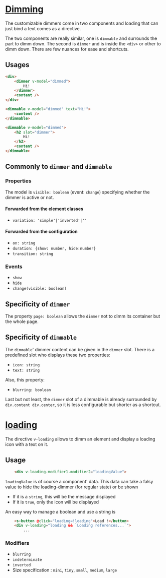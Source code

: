 # [Dimming](https://semantic-ui.com/modules/dimmer.html)

The customizable dimmers come in two components and loading that can just bind a text comes as a directive.

The two components are really similar, one is `dimmable` and surrounds the part to dimm down. The second is `dimmer` and is inside the `<div>` or other to dimm down. There are few nuances for ease and shortcuts.
## Usages
```html
<div>
	<dimmer v-model="dimmed">
		Hi!
	</dimmer>
	<content />
</div>
```

```html
<dimmable v-model="dimmed" text="Hi!">
	<content />
</dimmable>
```

```html
<dimmable v-model="dimmed">
	<h2 slot="dimmer">
		Hi!
	</h2>
	<content />
</dimmable>
```
## Commonly to `dimmer` and `dimmable`
### Properties
The model is `visible: boolean` (event: `change`) specifying whether the dimmer is active or not.
#### Forwarded from the element classes
- `variation: 'simple'|'inverted'|''` 
#### Forwarded from the configuration
- `on: string`
- `duration: {show: number, hide:number}`
- `transition: string`
### Events
- `show`
- `hide`
- `change(visible: boolean)`
## Specificity of `dimmer`
The property `page: boolean` allows the `dimmer` not to dimm its container but the whole page.

## Specificity of `dimmable`
The `dimmable`' dimmer content can be given in the `dimmer` slot. There is a predefined slot who displays these two properties:
- `icon: string`
- `text: string`

Also, this property:
- `blurring: boolean`

Last but not least, the `dimmer` slot of a dimmable is already surrounded by `div.content div.center`, so it is less configurable but shorter as a shortcut.

# [loading](https://semantic-ui.com/elements/loader.html)

The directive `v-loading` allows to dimm an element and display a loading icon with a text on it.

## Usage
```html
	<div v-loading.modifier1.modifier2="loadingValue">
```
`loadingValue` is of course a component' data.
This data can take a falsy value to hide the loading-dimmer (for regular state) or be shown
- If it is a `string`, this will be the message displayed
- If it is `true`, only the icon will be displayed

An easy way to manage a boolean and use a string is
```html
	<s-button @click="loading=!loading">Load !</button>
	<div v-loading="loading && `Loading references...`">
		...
```
### Modifiers
- `blurring`
- `indeterminate`
- `inverted`
- Size specification : `mini`, `tiny`, `small`, `medium`, `large`
